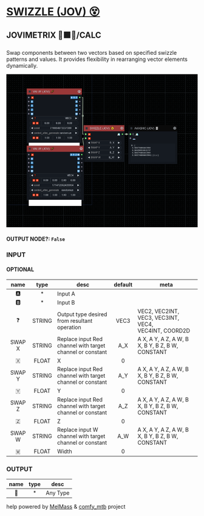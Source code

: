 # [SWIZZLE (JOV) 😵](https://raw.githubusercontent.com/Amorano/Jovimetrix-examples/master/node/SWIZZLE/SWIZZLE.md)

## JOVIMETRIX 🔺🟩🔵/CALC

Swap components between two vectors based on specified swizzle patterns and values. It provides flexibility in rearranging vector elements dynamically.

![SWIZZLE](https://raw.githubusercontent.com/Amorano/Jovimetrix-examples/master/node/SWIZZLE/SWIZZLE.png)

#### OUTPUT NODE?: `False`

### INPUT

#### OPTIONAL

name | type | desc | default | meta
:---:|:---:|---|:---:|---
🅰️  |  *  | Input A |  | 
🅱️  |  *  | Input B |  | 
❓  |  STRING  | Output type desired from resultant<br>operation | VEC3 | VEC2, VEC2INT, VEC3, VEC3INT, VEC4,<br>VEC4INT, COORD2D
SWAP X  |  STRING  | Replace input Red channel with target<br>channel or constant | A_X | A X, A Y, A Z, A W, B X, B Y, B Z, B W,<br>CONSTANT
🇽  |  FLOAT  | X | 0 | 
SWAP Y  |  STRING  | Replace input Red channel with target<br>channel or constant | A_Y | A X, A Y, A Z, A W, B X, B Y, B Z, B W,<br>CONSTANT
🇾  |  FLOAT  | Y | 0 | 
SWAP Z  |  STRING  | Replace input Red channel with target<br>channel or constant | A_Z | A X, A Y, A Z, A W, B X, B Y, B Z, B W,<br>CONSTANT
🇿  |  FLOAT  | Z | 0 | 
SWAP W  |  STRING  | Replace input W channel with target<br>channel or constant | A_W | A X, A Y, A Z, A W, B X, B Y, B Z, B W,<br>CONSTANT
🇼  |  FLOAT  | Width | 0 | 

### OUTPUT

name | type | desc
:---:|:---:|---
🦄  |  *  | Any Type 

help powered by [MelMass](https://github.com/melMass) & [comfy_mtb](https://github.com/melMass/comfy_mtb) project